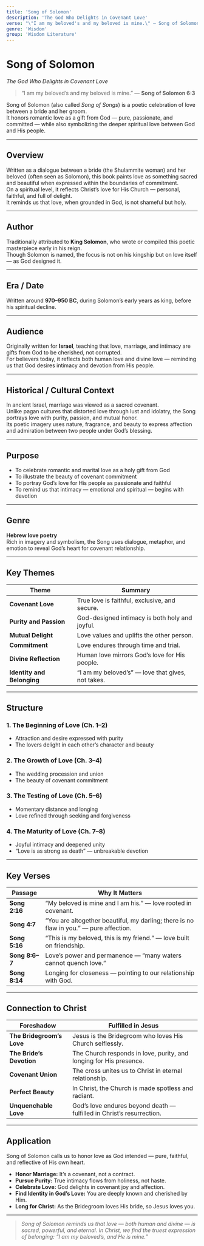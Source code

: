 ```yaml
---
title: 'Song of Solomon'
description: 'The God Who Delights in Covenant Love'
verse: "\"I am my beloved's and my beloved is mine.\" — Song of Solomon 6:3"
genre: 'Wisdom'
group: 'Wisdom Literature'
---
```


# Song of Solomon  
*The God Who Delights in Covenant Love*

> “I am my beloved’s and my beloved is mine.” — **Song of Solomon 6:3**

Song of Solomon (also called *Song of Songs*) is a poetic celebration of love between a bride and her groom.  
It honors romantic love as a gift from God — pure, passionate, and committed — while also symbolizing the deeper spiritual love between God and His people.

---

## Overview  
Written as a dialogue between a bride (the Shulammite woman) and her beloved (often seen as Solomon), this book paints love as something sacred and beautiful when expressed within the boundaries of commitment.  
On a spiritual level, it reflects Christ’s love for His Church — personal, faithful, and full of delight.  
It reminds us that love, when grounded in God, is not shameful but holy.

---

## Author  
Traditionally attributed to **King Solomon**, who wrote or compiled this poetic masterpiece early in his reign.  
Though Solomon is named, the focus is not on his kingship but on love itself — as God designed it.

---

## Era / Date  
Written around **970–950 BC**, during Solomon’s early years as king, before his spiritual decline.

---

## Audience  
Originally written for **Israel**, teaching that love, marriage, and intimacy are gifts from God to be cherished, not corrupted.  
For believers today, it reflects both human love and divine love — reminding us that God desires intimacy and devotion from His people.

---

## Historical / Cultural Context  
In ancient Israel, marriage was viewed as a sacred covenant.  
Unlike pagan cultures that distorted love through lust and idolatry, the Song portrays love with purity, passion, and mutual honor.  
Its poetic imagery uses nature, fragrance, and beauty to express affection and admiration between two people under God’s blessing.

---

## Purpose  
- To celebrate romantic and marital love as a holy gift from God  
- To illustrate the beauty of covenant commitment  
- To portray God’s love for His people as passionate and faithful  
- To remind us that intimacy — emotional and spiritual — begins with devotion  

---

## Genre  
**Hebrew love poetry**  
Rich in imagery and symbolism, the Song uses dialogue, metaphor, and emotion to reveal God’s heart for covenant relationship.

---

## Key Themes  

| Theme | Summary |
|-------|----------|
| **Covenant Love** | True love is faithful, exclusive, and secure. |
| **Purity and Passion** | God-designed intimacy is both holy and joyful. |
| **Mutual Delight** | Love values and uplifts the other person. |
| **Commitment** | Love endures through time and trial. |
| **Divine Reflection** | Human love mirrors God’s love for His people. |
| **Identity and Belonging** | “I am my beloved’s” — love that gives, not takes. |

---

## Structure  

### 1. The Beginning of Love (Ch. 1–2)
- Attraction and desire expressed with purity  
- The lovers delight in each other’s character and beauty  

### 2. The Growth of Love (Ch. 3–4)
- The wedding procession and union  
- The beauty of covenant commitment  

### 3. The Testing of Love (Ch. 5–6)
- Momentary distance and longing  
- Love refined through seeking and forgiveness  

### 4. The Maturity of Love (Ch. 7–8)
- Joyful intimacy and deepened unity  
- “Love is as strong as death” — unbreakable devotion  

---

## Key Verses  

| Passage | Why It Matters |
|----------|----------------|
| **Song 2:16** | “My beloved is mine and I am his.” — love rooted in covenant. |
| **Song 4:7** | “You are altogether beautiful, my darling; there is no flaw in you.” — pure affection. |
| **Song 5:16** | “This is my beloved, this is my friend.” — love built on friendship. |
| **Song 8:6–7** | Love’s power and permanence — “many waters cannot quench love.” |
| **Song 8:14** | Longing for closeness — pointing to our relationship with God. |

---

## Connection to Christ  

| Foreshadow | Fulfilled in Jesus |
|-------------|-------------------|
| **The Bridegroom’s Love** | Jesus is the Bridegroom who loves His Church selflessly. |
| **The Bride’s Devotion** | The Church responds in love, purity, and longing for His presence. |
| **Covenant Union** | The cross unites us to Christ in eternal relationship. |
| **Perfect Beauty** | In Christ, the Church is made spotless and radiant. |
| **Unquenchable Love** | God’s love endures beyond death — fulfilled in Christ’s resurrection. |

---

## Application  
Song of Solomon calls us to honor love as God intended — pure, faithful, and reflective of His own heart.  
- **Honor Marriage:** It’s a covenant, not a contract.  
- **Pursue Purity:** True intimacy flows from holiness, not haste.  
- **Celebrate Love:** God delights in covenant joy and affection.  
- **Find Identity in God’s Love:** You are deeply known and cherished by Him.  
- **Long for Christ:** As the Bridegroom loves His bride, so Jesus loves you.  

---

> *Song of Solomon reminds us that love — both human and divine — is sacred, powerful, and eternal. In Christ, we find the truest expression of belonging: “I am my beloved’s, and He is mine.”*
